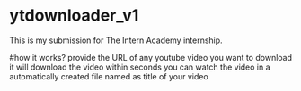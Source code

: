 # ytdownloader_v1
This is my submission for The Intern Academy internship.

#how it works?
provide the URL of any youtube video you want to download
it will download the video within seconds
you can watch the video in a automatically created file named as title of your video
